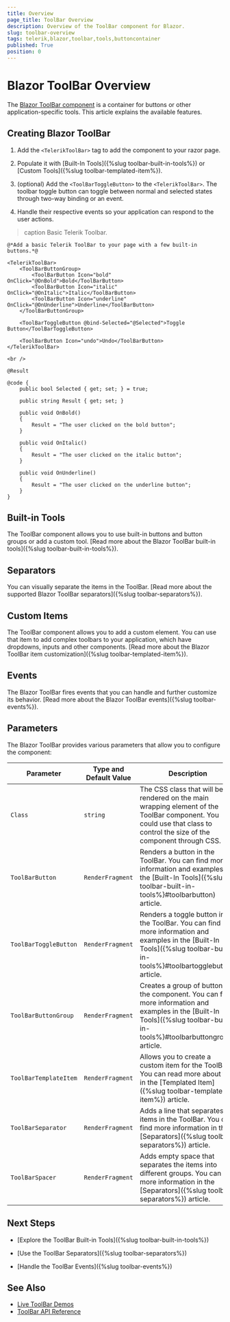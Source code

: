 ```yaml
---
title: Overview
page_title: ToolBar Overview
description: Overview of the ToolBar component for Blazor.
slug: toolbar-overview
tags: telerik,blazor,toolbar,tools,buttoncontainer
published: True
position: 0
---
```


# Blazor ToolBar Overview

The <a href = "https://www.telerik.com/blazor-ui/toolbar" target="_blank">Blazor ToolBar component</a> is a container for buttons or other application-specific tools. This article explains the available features.

## Creating Blazor ToolBar

1. Add the `<TelerikToolBar>` tag to add the component to your razor page.

1. Populate it with [Built-In Tools]({%slug toolbar-built-in-tools%}) or [Custom Tools]({%slug toolbar-templated-item%}).

3. (optional) Add the `<ToolBarToggleButton>` to the `<TelerikToolBar>`. The toolbar toggle button can toggle between normal and selected states through two-way binding or an event.

1. Handle their respective events so your application can respond to the user actions.

>caption Basic Telerik Toolbar.

````CSHTML
@*Add a basic Telerik ToolBar to your page with a few built-in buttons.*@

<TelerikToolBar>
    <ToolBarButtonGroup>
        <ToolBarButton Icon="bold" OnClick="@OnBold">Bold</ToolBarButton>
        <ToolBarButton Icon="italic" OnClick="@OnItalic">Italic</ToolBarButton>
        <ToolBarButton Icon="underline" OnClick="@OnUnderline">Underline</ToolBarButton>
    </ToolBarButtonGroup>

    <ToolBarToggleButton @bind-Selected="@Selected">Toggle Button</ToolBarToggleButton>

    <ToolBarButton Icon="undo">Undo</ToolBarButton>
</TelerikToolBar>

<br />

@Result

@code {
    public bool Selected { get; set; } = true;

    public string Result { get; set; }

    public void OnBold()
    {
        Result = "The user clicked on the bold button";
    }

    public void OnItalic()
    {
        Result = "The user clicked on the italic button";
    }

    public void OnUnderline()
    {
        Result = "The user clicked on the underline button";
    }
}
````

## Built-in Tools

The ToolBar component allows you to use built-in buttons and button groups or add a custom tool. [Read more about the Blazor ToolBar built-in tools]({%slug toolbar-built-in-tools%}).

## Separators

You can visually separate the items in the ToolBar. [Read more about the supported Blazor ToolBar separators]({%slug toolbar-separators%}).

## Custom Items

The ToolBar component allows you to add a custom element. You can use that item to add complex toolbars to your application, which have dropdowns, inputs and other components. [Read more about the Blazor ToolBar item customization]({%slug toolbar-templated-item%}).

## Events

The Blazor ToolBar fires events that you can handle and further customize its behavior. [Read more about the Blazor ToolBar events]({%slug toolbar-events%}).

## Parameters

The Blazor ToolBar provides various parameters that allow you to configure the component:

<style>
    article style + table {
        table-layout: auto;
        word-break: normal;
    }
</style>
| Parameter | Type and Default Value | Description |
| ----------- | ----------- | ----------- |
| `Class` | `string` | The CSS class that will be rendered on the main wrapping element of the ToolBar component. You could use that class to control the size of the component through CSS. |
| `ToolBarButton` | `RenderFragment` | Renders a button in the ToolBar. You can find more information and examples in the [Built-In Tools]({%slug toolbar-built-in-tools%}#toolbarbutton) article. |
| `ToolBarToggleButton` | `RenderFragment` | Renders a toggle button in the ToolBar. You can find more information and examples in the [Built-In Tools]({%slug toolbar-built-in-tools%}#toolbartogglebutton) article. |
| `ToolBarButtonGroup` | `RenderFragment` | Creates a group of buttons in the component. You can find more information and examples in the [Built-In Tools]({%slug toolbar-built-in-tools%}#toolbarbuttongroup) article. |
| `ToolBarTemplateItem` | `RenderFragment` | Allows you to create a custom item for the ToolBar. You can read more about this in the [Templated Item]({%slug toolbar-templated-item%}) article. |
| `ToolBarSeparator` | `RenderFragment` | Adds a line that separates items in the ToolBar. You can find more information in the [Separators]({%slug toolbar-separators%}) article. |
| `ToolBarSpacer` | `RenderFragment` | Adds empty space that separates the items into different groups. You can find more information in the [Separators]({%slug toolbar-separators%}) article. |

## Next Steps

* [Explore the ToolBar Built-in Tools]({%slug toolbar-built-in-tools%})

* [Use the ToolBar Separators]({%slug toolbar-separators%})

* [Handle the ToolBar Events]({%slug toolbar-events%})

## See Also

* [Live ToolBar Demos](https://demos.telerik.com/blazor-ui/toolbar/overview)
* [ToolBar API Reference](https://docs.telerik.com/blazor-ui/api/Telerik.Blazor.Components.ToolBarToolsFactory)
